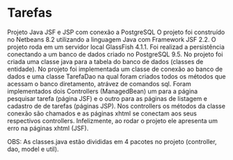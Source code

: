 # Tarefas
Projeto Java JSF e JSP com conexão a PostgreSQL
O projeto foi construído no Netbeans 8.2 utilizando a linguagem Java com Framework JSF 2.2. 
O projeto roda em um servidor local GlassFish 4.1.1. 
Foi realizad a persistência conectando a um banco de dados criado no PostgreSQL 9.5. 
No projeto foi criada uma classe java para a tabela do banco de dados (classes de entidade).
No projeto foi implementada um classe de conexão ao banco de dados e uma classe TarefaDao na qual foram criados todos os métodos que acessam o banco diretamento, atrávez de comandos sql. 
Foram implementados dois Controllers (ManagedBean) um para a página pesquisar tarefa (página JSF) e o outro para as páginas  de listagem e cadastro de de tarefas (páginas JSP). 
Nos controllers os métodos da classe conexão são chamados e as páginas xhtml se conectam aos seus respectivos controllers. 
Infelizmente, ao rodar o projeto ele apresenta um erro na páginas xhtml (JSF). 

OBS: As classes.java estão divididas em 4 pacotes no projeto (controller, dao, model e util).
